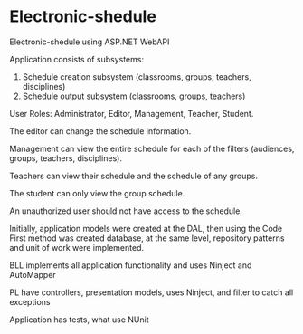 # Electronic-shedule
Electronic-shedule using ASP.NET WebAPI

Application consists of subsystems:
1) Schedule creation subsystem (classrooms, groups, teachers, disciplines)
2) Schedule output subsystem (classrooms, groups, teachers)

User Roles: Administrator, Editor, Management, Teacher, Student.

The editor can change the schedule information. 

Management can view the entire schedule for each of the filters (audiences, groups, teachers, disciplines).

Teachers can view their schedule and the schedule of any groups.

The student can only view the group schedule.

An unauthorized user should not have access to the schedule.

Initially, application models were created at the DAL, then using the Code First method was created database, at the same level, repository patterns and unit of work were implemented.

BLL implements all application functionality and uses  Ninject and AutoMapper

PL have controllers, presentation models, uses Ninject, and filter to catch all exceptions

Application has tests, what use NUnit
